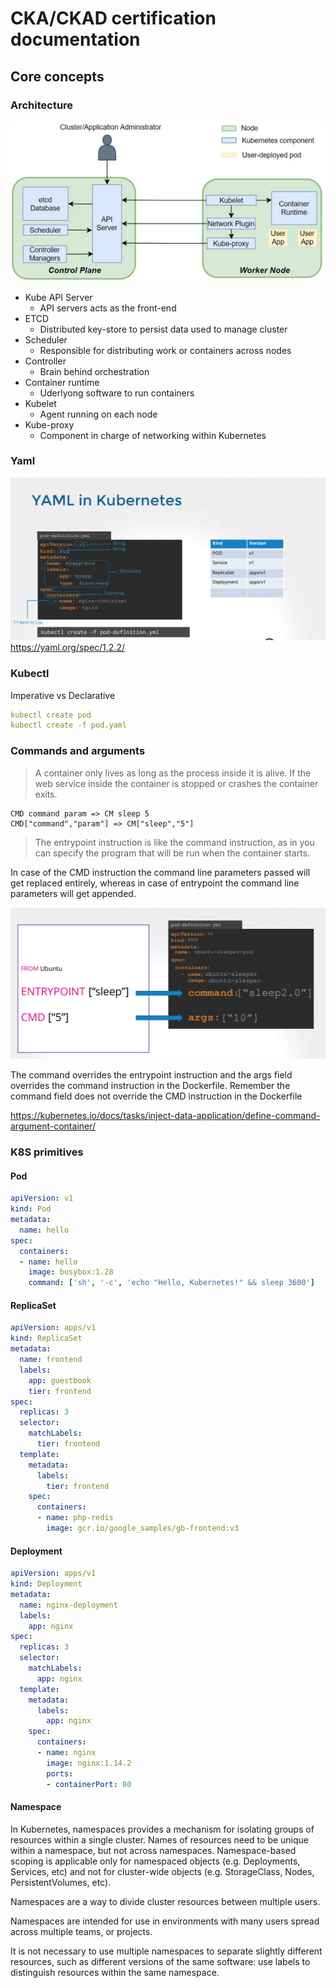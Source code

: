 # CKA/CKAD certification documentation

## Core concepts

### Architecture
![](./assets/01-architecture.PNG)

- Kube API Server
    - API servers acts as the front-end
- ETCD
    - Distributed key-store to persist data used to manage cluster
- Scheduler
    - Responsible for distributing work or containers across nodes
- Controller
    - Brain behind orchestration
- Container runtime
    - Uderlyong software to run containers
- Kubelet
    - Agent running on each node
- Kube-proxy
    - Component in charge of networking within Kubernetes

### Yaml
![](./assets/02-yaml.PNG)
https://yaml.org/spec/1.2.2/

### Kubectl

Imperative vs Declarative

```yaml
kubectl create pod
kubectl create -f pod.yaml
```

### Commands and arguments

> A container only lives as long as the process inside it is alive. If the web service inside the container is stopped or crashes the container exits.

```shell
CMD command param => CM sleep 5
CMD["command","param"] => CM["sleep","5"]
```

> The entrypoint
instruction is like the command instruction, as in you can specify the program that will be run when the container starts.

In case of the CMD instruction the command line parameters passed will get replaced entirely, whereas in case of entrypoint the command line parameters will get appended.

![](./assets/03-command.PNG)

The command overrides the entrypoint instruction and the args field 
overrides the command instruction in the Dockerfile. Remember the command field does not override the CMD instruction in the Dockerfile

https://kubernetes.io/docs/tasks/inject-data-application/define-command-argument-container/

### K8S primitives

#### Pod

```yaml
apiVersion: v1
kind: Pod
metadata:
  name: hello
spec:
  containers:
  - name: hello
    image: busybox:1.28
    command: ['sh', '-c', 'echo "Hello, Kubernetes!" && sleep 3600']
```

#### ReplicaSet

```yaml
apiVersion: apps/v1
kind: ReplicaSet
metadata:
  name: frontend
  labels:
    app: guestbook
    tier: frontend
spec:
  replicas: 3
  selector:
    matchLabels:
      tier: frontend
  template:
    metadata:
      labels:
        tier: frontend
    spec:
      containers:
      - name: php-redis
        image: gcr.io/google_samples/gb-frontend:v3
```

#### Deployment

```yaml
apiVersion: apps/v1
kind: Deployment
metadata:
  name: nginx-deployment
  labels:
    app: nginx
spec:
  replicas: 3
  selector:
    matchLabels:
      app: nginx
  template:
    metadata:
      labels:
        app: nginx
    spec:
      containers:
      - name: nginx
        image: nginx:1.14.2
        ports:
        - containerPort: 80
```

#### Namespace

In Kubernetes, namespaces provides a mechanism for isolating groups of resources within a single cluster. Names of resources need to be unique within a namespace, but not across namespaces. Namespace-based scoping is applicable only for namespaced objects (e.g. Deployments, Services, etc) and not for cluster-wide objects (e.g. StorageClass, Nodes, PersistentVolumes, etc).

Namespaces are a way to divide cluster resources between multiple users.

Namespaces are intended for use in environments with many users spread across multiple teams, or projects.

It is not necessary to use multiple namespaces to separate slightly different resources, such as different versions of the same software: use labels to distinguish resources within the same namespace.